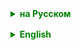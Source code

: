 <details style="margin-top: 16px">
  <summary style="cursor: pointer; color: green;"><b>на Русском</b></summary>

## Java Time API
В Java 8 была добавлена новая библиотека для работы с датой и временем, которая находится в пакете `java.time`.
Эта библиотека решает многие проблемы, которые были с предыдущими версиями API для работы с датами и временем, и предлагает более интуитивно понятный и гибкий функционал.

**Java Time API** (`java.time`) это часть стандартной библиотеки Java, предоставляющая классы для работы с датами и временем. Эта библиотека была введена в Java 8 и заменила старые классы из пакета `java.util.Date`

### Основные классы Java Time API:

- `LocalDate` - представляет дату (год, месяц, день) без времени и часового пояса.
- `LocalTime` - представляет время (часы, минуты, секунды и наносекунды) без даты и часового пояса.
- `LocalDateTime` - представляет дату и время без часового пояса.
- `ZonedDateTime` - представляет дату и время с часовым поясом.
- `Duration` - представляет продолжительность в секундах и наносекундах.
- `Period` - представляет период времени в годах, месяцах и днях.

### Рассмотрим подробнее основные классы Java Time API.

### LocalDate
`LocalDate` - представляет дату (год, месяц, день) без времени и часового пояса. Основные методы:

    - `now()` - возвращает текущую дату.
    - `of(int year, int month, int dayOfMonth)` - создает экземпляр `LocalDate` с указанными годом, месяцем и днем.
    - `parse(CharSequence text)` - создает экземпляр `LocalDate` из строки в формате ISO-8601 (например, "2000-01-01").
    - `plusDays(long days)` - добавляет указанное количество дней к дате.
    - `minusDays(long days)` - вычитает указанное количество дней из даты.
    - `getYear()`, `getMonth()`, `getDayOfMonth()` - возвращают год, месяц и день соответственно.
#### Создание объекта:
  ```
  LocalDate date = LocalDate.now();  // Текущая дата
  LocalDate specificDate = LocalDate.of(2023, Month.MAY, 15);  // Определенная дата
  ```

### LocalTime
`LocalTime` - представляет время (часы, минуты, секунды и наносекунды) без даты и часового пояса. Основные методы:

    - `now()` - возвращает текущее время.
    - `of(int hour, int minute, int second, int nanoOfSecond)` - создает экземпляр `LocalTime` с указанными часами, минутами, секундами и наносекундами.
    - `parse(CharSequence text)` - создает экземпляр `LocalTime` из строки в формате ISO-8601 (например, "12:00:00").
    - `plusHours(long hours)`, `plusMinutes(long minutes)`, `plusSeconds(long seconds)` - добавляют указанное количество часов, минут или секунд к времени.
    - `minusHours(long hours)`, `minusMinutes(long minutes)`, `minusSeconds(long seconds)` - вычитают указанное количество часов, минут или секунд из времени.
    - `getHour()`, `getMinute()`, `getSecond()`, `getNano()` - возвращают часы, минуты, секунды и наносекунды соответственно.

#### Операции с датами:
```
LocalTime timeNow = LocalTime.now();
LocalTime timeTomorrow = timeNow.plusHours(24);
LocalTime timeYesterday = timeNow.minusHours(24);
LocalTime timeYesterday2 = timeNow.minus(24, ChronoUnit.HOURS);
```

### LocalDateTime
`LocalDateTime` - представляет дату и время без часового пояса. Основные методы:

    - `now()` - возвращает текущую дату и время.
    - `of(int year, int month, int dayOfMonth, int hour, int minute, int second, int nanoOfSecond)` - создает экземпляр `LocalDateTime` с указанными годом, месяцем, днем, часами, минутами, секундами и наносекундами.
    - `parse(CharSequence text)` - создает экземпляр `LocalDateTime` из строки в формате ISO-8601 (например, "2000-01-01T12:00:00").
    - `plusDays(long days)`, `plusHours(long hours)` и т. д. - добавляют указанное количество дней, часов и т. д. к дате и времени.
    - `minusDays(long days)`, `minusHours(long hours)` и т. д. - вычитают указанное количество дней, часов и т. д. из даты и времени.
    - `getYear()`, `getMonth()`, `getDayOfMonth()`, `getHour()`, `getMinute()`, `getSecond()`, `getNano()` - возвращают соответствующие компоненты даты и времени.

### ZonedDateTime
`ZonedDateTime` - представляет дату и время с часовым поясом. Основные методы:

    - `now()` - возвращает текущую дату и время в часовом поясе по умолчанию.
    - `of(LocalDateTime localDateTime, ZoneId zone)` - создает экземпляр `ZonedDateTime` с указанными датой, временем и часовым поясом.
    - `parse(CharSequence text)` - создает экземпляр `ZonedDateTime` из строки в формате ISO-8601 (например, "2000-01-01T12:00:00+01:00").
    - `plusDays(long days)`, `plusHours(long hours)` и т. д. - добавляют указанное количество дней, часов и т. д. к дате и времени с учетом часового пояса.
    - `minusDays(long days)`, `minusHours(long hours)` и т. д. - вычитают указанное количество дней, часов и т. д. из даты и времени с учетом часового пояса.
    - `getZone()` - возвращает часовой пояс.

### isAfter, isBefore и until
`isAfter`, `isBefore` и `until` — это методы, которые используются для сравнения и измерения времени в Java Time API.

#### isAfter
Метод `isAfter` проверяет, что текущий объект даты/времени идет после указанного объекта.

##### Пример использования `isAfter`:

```

public class Main {
    public static void main(String[] args) {
        LocalDate date1 = LocalDate.of(2023, 10, 25);
        LocalDate date2 = LocalDate.of(2023, 10, 24);
        boolean isAfter = date1.isAfter(date2);
        System.out.println(isAfter); // Выведет true, так как date1 после date2
    }
}
```

#### isBefore
Метод `isBefore` проверяет, что текущий объект даты/времени идет до указанного объекта.

##### Пример использования `isBefore`:

```
public class Main {
    public static void main(String[] args) {
        LocalDate date1 = LocalDate.of(2023, 10, 24);
        LocalDate date2 = LocalDate.of(2023, 10, 25);
        boolean isBefore = date1.isBefore(date2);
        System.out.println(isBefore); // Выведет true, так как date1 до date2
    }
}
```

#### until
Метод `until` измеряет время между текущим объектом даты/времени и указанным объектом. Результат измерения может быть представлен в различных единицах времени.

##### Пример использования `until`:

```
public class Main {
    public static void main(String[] args) {
        LocalDate date1 = LocalDate.of(2023, 10, 24);
        LocalDate date2 = LocalDate.of(2023, 10, 25);
        long daysBetween = date1.until(date2, ChronoUnit.DAYS);
        System.out.println(daysBetween); // Выведет 1, так как между date1 и date2 один день
    }
}
```

### ChronoUnit
`ChronoUnit` — это перечисление, которое представляет единицы времени, такие как секунды, минуты, часы, дни, недели, месяцы и года. Оно реализует интерфейс `TemporalUnit`, что позволяет использовать его в качестве аргумента для методов, принимающих `TemporalUnit`, например, для метода `until` в классах `LocalDate`, `LocalTime`, `LocalDateTime` и `ZonedDateTime`.

##### Вот примеры основных констант, которые определены в `ChronoUnit`:

- `NANOS` — наносекунды
- `MICROS` — микросекунды
- `MILLIS` — миллисекунды
- `SECONDS` — секунды
- `MINUTES` — минуты
- `HOURS` — часы
- `HALF_DAYS` — полудни (12 часов)
- `DAYS` — дни
- `WEEKS` — недели
- `MONTHS` — месяцы
- `YEARS` — года
- `DECADES` — десятилетия
- `CENTURIES` — столетия
- `MILLENNIA` — тысячелетия
- `ERAS` — эры


```
long monthsBetween = ChronoUnit.MONTHS.between(startDate, endDate);       
```



### Duration
`Duration` - представляет продолжительность в секундах и наносекундах.
Чаще всего используется для измерения коротких промежутков времени
#### Основные методы:

    - `ofDays(long days)`, `ofHours(long hours)` и т. д. - создают экземпляр `Duration` с указанным количеством дней, часов и т. д.
    - `plus(Duration duration)`, `minus(Duration duration)` - добавляют или вычитают указанную продолжительность.
    - `toDays()`, `toHours()`, `toMinutes()`, `toMillis()`, `toNanos()` - возвращают продолжительность в соответствующих единицах измерения.

#### Пример использования:
```
Instant start = Instant.now();
// Здесь может быть какой-то код...
Instant end = Instant.now();
Duration timeElapsed = Duration.between(start, end);
long millis = timeElapsed.toMillis();
long seconds = timeElapsed.toSeconds();
```

### Instant
`Instant` — это класс в Java, который представляет момент времени в эпохе Unix (количество времени в миллисекундах с начала эпохи Unix: 1 января 1970 года, 00:00:00 UTC). Класс `Instant` является частью пакета `java.time` и предоставляет методы для работы с временем в формате Unix timestamp.

### Пример использования `Instant`:

```
import java.time.Instant;

public class Main {
    public static void main(String[] args) {
        Instant now = Instant.now();
        System.out.println(now); // Выведет текущий момент времени в формате Unix timestamp
    }
}
```

В нашем примере `Instant.now()` возвращает текущий момент времени, а `Duration.between(start, end)` вычисляет продолжительность между двумя моментами времени. `toMillis()` конвертирует продолжительность в миллисекунды.
Это позволяет замерить время выполнения кода, который находится между двумя моментами времени `start` и `end`.

### Period
`Period` - представляет период времени в годах, месяцах и днях. Основные методы:

    - `of(int years, int months, int days)` - создают экземпляр `Period` с указанным количеством лет, месяцев и дней.
    - `plus(Period period)`, `minus(Period period)` - добавляют или вычитают указанный период времени.
    - `getYears()`, `getMonths()`, `getDays()` - возвращают количество

```
LocalDate startDate = LocalDate.of(2022, Month.JANUARY, 1);
LocalDate endDate = LocalDate.of(2023, Month.DECEMBER, 31);
Period period = Period.between(startDate, endDate);
System.out.println(period.getYears() + " years " + period.getMonths() + " months " + period.getDays() + " days");
```

### DateTimeFormatter - Форматирование даты и времени
Для **форматирования** и **парсинга** дат используется класс `DateTimeFormatter`. Он позволяет создавать форматированные строки из дат и времени, а также обратно парсить строки в объекты дат и времени.
`Парсинг` - Анализ (разбор) строки, содержащей дату или время

В Java, для форматирования и парсинга дат используется класс `DateTimeFormatter`. Он позволяет создавать форматированные строки из дат и времени, а также обратно парсить строки в объекты дат и времени.

#### Пример форматирования даты:

```
public class Main {
    public static void main(String[] args) {
        LocalDateTime now = LocalDateTime.now();
        DateTimeFormatter formatter = DateTimeFormatter.ofPattern("dd.MM.yyyy HH:mm:ss");
        String formattedDate = now.format(formatter);
        System.out.println(formattedDate); // Выведет текущую дату и время в формате "день.месяц.год часы:минуты:секунды"
    }
}
```

#### Пример парсинга строки в дату и время

```
public class Main {
    public static void main(String[] args) {
        String date = "25.10.2023 15:30:00";
        DateTimeFormatter formatter = DateTimeFormatter.ofPattern("dd.MM.yyyy HH:mm:ss");
        LocalDateTime dateTime = LocalDateTime.parse(date, formatter);
        System.out.println(dateTime); // Выведет "2023-10-25T15:30"
    }
}
```

### Обработка исключений при парсинге
Когда мы парсим строку в дату, стоит быть готовым к тому, что строка может быть некорректной и вызвать исключение.
Следует обрабатывать такие ситуации (как? Научимся позже)

#### Шаблоны для DateTimeFormatter
Метод `DateTimeFormatter.ofPattern(String pattern)` создает `DateTimeFormatter` с заданным шаблоном. Шаблон определяет, как дата и время будут форматироваться в строку, и наоборот, как строка будет разобрана в дату и время.

Примеры шаблонов:

- `"dd.MM.yyyy"` - день, месяц, год. Пример: "25.10.2023".
- `"HH:mm:ss"` - часы, минуты, секунды. Пример: "15:30:00".
- `"dd.MM.yyyy HH:mm:ss"` - день, месяц, год, часы, минуты, секунды. Пример: "25.10.2023 15:30:00".
- `"yyyy-MM-dd'T'HH:mm:ss"` - стандартный ISO 8601. Пример: "2023-10-25T15:30:00".

В шаблоне используются следующие символы:

- `y` - год.
- `M` - месяц.
- `d` - день.
- `H` - час в формате от 0 до 23.
- `m` - минута.
- `s` - секунда.

Количество повторений символа определяет формат:

- `"yy"` - двухзначный год, например "23".
- `"yyyy"` - четырехзначный год, например "2023".
- `"M"` - однозначный или двухзначный месяц, например "2" или "12".
- `"MM"` - двухзначный месяц, например "02" или "12".
- `"d"` - однозначный или двухзначный день, например "3" или "25".
- `"dd"` - двухзначный день, например "03" или "25".

Пример создания `DateTimeFormatter`:

```
DateTimeFormatter formatter = DateTimeFormatter.ofPattern("dd.MM.yyyy HH:mm:ss");
```

Этот форматтер можно использовать для форматирования даты и времени в строку или наоборот:

```
LocalDateTime dateTime = LocalDateTime.now();
String formattedDate = dateTime.format(formatter);
LocalDateTime parsedDateTime = LocalDateTime.parse("25.10.2023 15:30:00", formatter);
```

</details>

<details style="margin-top: 16px">
  <summary style="cursor: pointer; color: green;"><b>English</b></summary>


## Java Time API
In Java 8, a new library for working with dates and times was added, which is located in the `java.time` package.
This library solves many problems that existed with previous versions of the API for working with dates and times, and offers more intuitive and flexible functionality.

**Java Time API** (`java.time`) is part of the standard Java library, providing classes for working with dates and times. This library was introduced in Java 8 and replaced the old classes from the `java.util.Date` package

### Main classes of Java Time API:

- `LocalDate` - represents a date (year, month, day) without time and time zone.
- `LocalTime` - represents time (hours, minutes, seconds, and nanoseconds) without date and time zone.
- `LocalDateTime` - represents date and time without time zone.
- `ZonedDateTime` - represents date and time with time zone.
- `Duration` - represents duration in seconds and nanoseconds.
- `Period` - represents a period of time in years, months, and days.

### Let's take a closer look at the main classes of Java Time API.

### LocalDate
`LocalDate` - represents a date (year, month, day) without time and time zone. Main methods:

    - `now()` - returns the current date.
    - `of(int year, int month, int dayOfMonth)` - creates an instance of `LocalDate` with the specified year, month, and day.
    - `parse(CharSequence text)` - creates an instance of `LocalDate` from a string in ISO-8601 format (for example, "2000-01-01").
    - `plusDays(long days)` - adds the specified number of days to the date.
    - `minusDays(long days)` - subtracts the specified number of days from the date.
    - `getYear()`, `getMonth()`, `getDayOfMonth()` - return the year, month, and day, respectively.
#### Creating an object:
  ```
  LocalDate date = LocalDate.now();  // Current date
  LocalDate specificDate = LocalDate.of(2023, Month.MAY, 15);  // Specific date
  ```

### LocalTime
`LocalTime` - represents time (hours, minutes, seconds, and nanoseconds) without date and time zone. Main methods:

    - `now()` - returns the current time.
    - `of(int hour, int minute, int second, int nanoOfSecond)` - creates an instance of `LocalTime` with the specified hours, minutes, seconds, and nanoseconds.
    - `parse(CharSequence text)` - creates an instance of `LocalTime` from a string in ISO-8601 format (for example, "12:00:00").
    - `plusHours(long hours)`, `plusMinutes(long minutes)`, `plusSeconds(long seconds)` - add the specified number of hours, minutes, or seconds to the time.
    - `minusHours(long hours)`, `minusMinutes(long minutes)`, `minusSeconds(long seconds)` - subtract the specified number of hours, minutes, or seconds from the time.
    - `getHour()`, `getMinute()`, `getSecond()`, `getNano()` - return the hours, minutes, seconds, and nanoseconds, respectively.

#### Operations with dates:
```
LocalTime timeNow = LocalTime.now();
LocalTime timeTomorrow = timeNow.plusHours(24);
LocalTime timeYesterday = timeNow.minusHours(24);
LocalTime timeYesterday2 = timeNow.minus(24, ChronoUnit.HOURS);
```

### LocalDateTime
`LocalDateTime` - represents date and time without time zone. Main methods:

    - `now()` - returns the current date and time.
    - `of(int year, int month, int dayOfMonth, int hour, int minute, int second, int nanoOfSecond)` - creates an instance of `LocalDateTime` with the specified year, month, day, hours, minutes, seconds, and nanoseconds.
    - `parse(CharSequence text)` - creates an instance of `LocalDateTime` from a string in ISO-8601 format (for example, "2000-01-01T12:00:00").
    - `plusDays(long days)`, `plusHours(long hours)` and so on - add the specified number of days, hours, and so on to the date and time.
    - `minusDays(long days)`, `minusHours(long hours)` and so on - subtract the specified number of days, hours, and so on from the date and time.
    - `getYear()`, `getMonth()`, `getDayOfMonth()`, `getHour()`, `getMinute()`, `getSecond()`, `getNano()` - return the corresponding components of the date and time.

### ZonedDateTime
`ZonedDateTime` - represents date and time with time zone. Main methods:

    - `now()` - returns the current date and time in the default time zone.
    - `of(LocalDateTime localDateTime, ZoneId zone)` - creates an instance of `ZonedDateTime` with the specified date, time, and time zone.
    - `parse(CharSequence text)` - creates an instance of `ZonedDateTime` from a string in ISO-8601 format (for example, "2000-01-01T12:00:00+01:00").
    - `plusDays(long days)`, `plusHours(long hours)` and so on - add the specified number of days, hours, and so on to the date and time, taking into account the time zone.
    - `minusDays(long days)`, `minusHours(long hours)` and so on - subtract the specified number of days, hours, and so on from the date and time, taking into account the time zone.
    - `getZone()` - returns the time zone."
### isAfter, isBefore, and until
`isAfter`, `isBefore`, and `until` are methods used for comparing and measuring time in the Java Time API.

#### isAfter
The `isAfter` method checks if the current date/time object comes after the specified object.

##### Example of using `isAfter`:

```
public class Main {
    public static void main(String[] args) {
        LocalDate date1 = LocalDate.of(2023, 10, 25);
        LocalDate date2 = LocalDate.of(2023, 10, 24);
        boolean isAfter = date1.isAfter(date2);
        System.out.println(isAfter); // Will print true, as date1 is after date2
    }
}
```

#### isBefore
The `isBefore` method checks if the current date/time object comes before the specified object.

##### Example of using `isBefore`:

```
public class Main {
    public static void main(String[] args) {
        LocalDate date1 = LocalDate.of(2023, 10, 24);
        LocalDate date2 = LocalDate.of(2023, 10, 25);
        boolean isBefore = date1.isBefore(date2);
        System.out.println(isBefore); // Will print true, as date1 is before date2
    }
}
```

#### until
The `until` method measures the time between the current date/time object and the specified object. The measurement result can be represented in various time units.

##### Example of using `until`:

```
public class Main {
    public static void main(String[] args) {
        LocalDate date1 = LocalDate.of(2023, 10, 24);
        LocalDate date2 = LocalDate.of(2023, 10, 25);
        long daysBetween = date1.until(date2, ChronoUnit.DAYS);
        System.out.println(daysBetween); // Will print 1, as there is one day between date1 and date2
    }
}
```

### ChronoUnit
`ChronoUnit` is an enumeration that represents units of time, such as seconds, minutes, hours, days, weeks, months, and years. It implements the `TemporalUnit` interface, which allows it to be used as an argument for methods that accept `TemporalUnit`, for example, the `until` method in `LocalDate`, `LocalTime`, `LocalDateTime`, and `ZonedDateTime` classes.

##### Here are examples of the main constants defined in `ChronoUnit`:

- `NANOS` — nanoseconds
- `MICROS` — microseconds
- `MILLIS` — milliseconds
- `SECONDS` — seconds
- `MINUTES` — minutes
- `HOURS` — hours
- `HALF_DAYS` — half-days (12 hours)
- `DAYS` — days
- `WEEKS` — weeks
- `MONTHS` — months
- `YEARS` — years
- `DECADES` — decades
- `CENTURIES` — centuries
- `MILLENNIA` — millennia
- `ERAS` — eras


```
long monthsBetween = ChronoUnit.MONTHS.between(startDate, endDate);       
```

### Duration
`Duration` represents duration in seconds and nanoseconds. It is most commonly used to measure short periods of time.
#### Main methods:

    - `ofDays(long days)`, `ofHours(long hours)`, etc. - create an instance of `Duration` with the specified number of days, hours, etc.
    - `plus(Duration duration)`, `minus(Duration duration)` - add or subtract the specified duration.
    - `toDays()`, `toHours()`, `toMinutes()`, `toMillis()`, `toNanos()` - return the duration in the corresponding units of measurement.

#### Example of use:
```
Instant start = Instant.now();
// Some code can be here...
Instant end = Instant.now();
Duration timeElapsed = Duration.between(start, end);
long millis = timeElapsed.toMillis();
long seconds = timeElapsed.toSeconds();
```

### Instant
`Instant` is a class in Java that represents a moment in time in the Unix epoch (the amount of time in milliseconds since the start of the Unix epoch: January 1, 1970, 00:00:00 UTC). The `Instant` class is part of the `java.time` package and provides methods for working with time in Unix timestamp format.

### Example of using `Instant`:

```
import java.time.Instant;

public class Main {
    public static void main(String[] args) {
        Instant now = Instant.now();
        System.out.println(now); // Will print the current moment in time in Unix timestamp format
    }
}
```

In our example, `Instant.now()` returns the current moment in time, and `Duration.between(start, end)` calculates the duration between two moments in time. `toMillis()` converts the duration to milliseconds.
This allows us to measure the execution time of the code that is between the two moments of time `start` and `end`.

### Period
`Period` represents a period of time in years, months, and days. Main methods:

    - `of(int years, int months, int days)` - creates an instance of `Period` with the specified number of years, months, and days.
    - `plus(Period period)`, `minus(Period period)` - adds or subtracts the specified period of time.
    - `getYears()`, `getMonths()`, `getDays()` - return the number of

```
LocalDate startDate = LocalDate.of(2022, Month.JANUARY, 1);
LocalDate endDate = LocalDate.of(2023, Month.DECEMBER, 31);
Period period = Period.between(startDate, endDate);
System.out.println(period.getYears() + " years " + period.getMonths() + " months " + period.getDays() + " days");
```

### DateTimeFormatter - Formatting dates and times
For **formatting** and **parsing** dates, the class `DateTimeFormatter` is used. It allows you to create formatted strings from dates and times, and vice versa, parse strings into date and time objects.
`Parsing` is the analysis (breakdown) of a string containing a date or time.

In Java, the `DateTimeFormatter` class is used for formatting and parsing dates. It allows you to create formatted strings from dates and times, and vice versa, parse strings into date and time objects.

#### Example of date formatting:

```
public class Main {
    public static void main(String[] args) {
        LocalDateTime now = LocalDateTime.now();
        DateTimeFormatter formatter = DateTimeFormatter.ofPattern("dd.MM.yyyy HH:mm:ss");
        String formattedDate = now.format(formatter);
        System.out.println(formattedDate); // Will print the current date and time in the format "day.month.year hours:minutes:seconds"
    }
}
```

#### Example of parsing a string into date and time

```
public class Main {
    public static void main(String[] args) {
        String date = "25.10.2023 15:30:00";
        DateTimeFormatter formatter = DateTimeFormatter.ofPattern("dd.MM.yyyy HH:mm:ss");
        LocalDateTime dateTime = LocalDateTime.parse(date, formatter);
        System.out.println(dateTime); // Will print "2023-10-25T15:30"
    }
}
```

### Handling exceptions when parsing
When we parse a string into a date, we should be prepared for the possibility that the string may be incorrect and cause an exception.
We should handle such situations (how? We'll learn later)

#### Patterns for DateTimeFormatter
The method `DateTimeFormatter.ofPattern(String pattern)` creates a `DateTimeFormatter` with a given pattern. The pattern defines how the date and time will be formatted into a string, and vice versa, how the string will be broken down into a date and time.

Examples of patterns:

- `"dd.MM.yyyy"` - day, month, year. Example: "25.10.2023".
- `"HH:mm:ss"` - hours, minutes, seconds. Example: "15:30:00".
- `"dd.MM.yyyy HH:mm:ss"` - day, month, year, hours, minutes, seconds. Example: "25.10.2023 15:30:00".
- `"yyyy-MM-dd'T'HH:mm:ss"` - standard ISO 8601. Example: "2023-10-25T15:30:00".

The pattern uses the following symbols:

- `y` - year.
- `M` - month.
- `d` - day.
- `H` - hour in the format from 0 to 23.
- `m` - minute.
- `s` - second.

The number of repetitions of a symbol determines the format:

- `"yy"` - two-digit year, for example "23".
- `"yyyy"` - four-digit year, for example "2023".
- `"M"` - one or two-digit month, for example "2" or "12".
- `"MM"` - two-digit month, for example "02" or "12".
- `"d"` - one or two-digit day, for example "3" or "25".
- `"dd"` - two-digit day, for example "03" or "25".

Example of creating `DateTimeFormatter`:

```
DateTimeFormatter formatter = DateTimeFormatter.ofPattern("dd.MM.yyyy HH:mm:ss");
```

This formatter can be used for formatting a date and time into a string or vice versa:

```
LocalDateTime dateTime = LocalDateTime.now();
String formattedDate = dateTime.format(formatter);
LocalDateTime parsedDateTime = LocalDateTime.parse("25.10.2023 15:30:00", formatter);
```

</details>